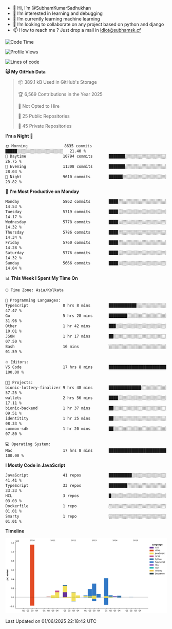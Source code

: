 - 👋 Hi, I’m @SubhamKumarSadhukhan
- 👀 I’m interested in learning and debugging
- 🌱 I’m currently learning machine learning
- 💞️ I’m looking to collaborate on any project based on python and django
- 📫 How to reach me ?
      Just drop a mail in idiot@subhamsk.cf

<!---
SubhamKumarSadhukhan/SubhamKumarSadhukhan is a ✨ special ✨ repository because its `README.md` (this file) appears on your GitHub profile.
You can click the Preview link to take a look at your changes.
--->


<!--START_SECTION:waka-->
![Code Time](http://img.shields.io/badge/Code%20Time-2%2C942%20hrs%2013%20mins-blue)

![Profile Views](http://img.shields.io/badge/Profile%20Views-0-blue)

![Lines of code](https://img.shields.io/badge/From%20Hello%20World%20I%27ve%20Written-2.9%20million%20lines%20of%20code-blue)

**🐱 My GitHub Data** 

> 📦 389.1 kB Used in GitHub's Storage 
 > 
> 🏆 6,569 Contributions in the Year 2025
 > 
> 🚫 Not Opted to Hire
 > 
> 📜 25 Public Repositories 
 > 
> 🔑 45 Private Repositories 
 > 
**I'm a Night 🦉** 

```text
🌞 Morning                8635 commits        █████░░░░░░░░░░░░░░░░░░░░   21.40 % 
🌆 Daytime                10794 commits       ███████░░░░░░░░░░░░░░░░░░   26.75 % 
🌃 Evening                11308 commits       ███████░░░░░░░░░░░░░░░░░░   28.03 % 
🌙 Night                  9610 commits        ██████░░░░░░░░░░░░░░░░░░░   23.82 % 
```
📅 **I'm Most Productive on Monday** 

```text
Monday                   5862 commits        ████░░░░░░░░░░░░░░░░░░░░░   14.53 % 
Tuesday                  5719 commits        ████░░░░░░░░░░░░░░░░░░░░░   14.17 % 
Wednesday                5778 commits        ████░░░░░░░░░░░░░░░░░░░░░   14.32 % 
Thursday                 5786 commits        ████░░░░░░░░░░░░░░░░░░░░░   14.34 % 
Friday                   5760 commits        ████░░░░░░░░░░░░░░░░░░░░░   14.28 % 
Saturday                 5776 commits        ████░░░░░░░░░░░░░░░░░░░░░   14.32 % 
Sunday                   5666 commits        ████░░░░░░░░░░░░░░░░░░░░░   14.04 % 
```


📊 **This Week I Spent My Time On** 

```text
🕑︎ Time Zone: Asia/Kolkata

💬 Programming Languages: 
TypeScript               8 hrs 8 mins        ████████████░░░░░░░░░░░░░   47.47 % 
Go                       5 hrs 28 mins       ████████░░░░░░░░░░░░░░░░░   31.96 % 
Other                    1 hr 42 mins        ███░░░░░░░░░░░░░░░░░░░░░░   10.01 % 
JSON                     1 hr 17 mins        ██░░░░░░░░░░░░░░░░░░░░░░░   07.50 % 
Bash                     16 mins             ░░░░░░░░░░░░░░░░░░░░░░░░░   01.59 % 

🔥 Editors: 
VS Code                  17 hrs 8 mins       █████████████████████████   100.00 % 

🐱‍💻 Projects: 
bionic-lottery-finalizer 9 hrs 48 mins       ██████████████░░░░░░░░░░░   57.25 % 
wallets                  2 hrs 56 mins       ████░░░░░░░░░░░░░░░░░░░░░   17.11 % 
bionic-backend           1 hr 37 mins        ██░░░░░░░░░░░░░░░░░░░░░░░   09.51 % 
identitity               1 hr 25 mins        ██░░░░░░░░░░░░░░░░░░░░░░░   08.33 % 
common-sdk               1 hr 20 mins        ██░░░░░░░░░░░░░░░░░░░░░░░   07.80 % 

💻 Operating System: 
Mac                      17 hrs 8 mins       █████████████████████████   100.00 % 
```

**I Mostly Code in JavaScript** 

```text
JavaScript               41 repos            ██████████░░░░░░░░░░░░░░░   41.41 % 
TypeScript               33 repos            ████████░░░░░░░░░░░░░░░░░   33.33 % 
HCL                      3 repos             █░░░░░░░░░░░░░░░░░░░░░░░░   03.03 % 
Dockerfile               1 repo              ░░░░░░░░░░░░░░░░░░░░░░░░░   01.01 % 
Smarty                   1 repo              ░░░░░░░░░░░░░░░░░░░░░░░░░   01.01 % 
```



**Timeline**

![Lines of Code chart](https://raw.githubusercontent.com/SubhamKumarSadhukhan/SubhamKumarSadhukhan/main/assets/bar_graph.png)


 Last Updated on 01/06/2025 22:18:42 UTC
<!--END_SECTION:waka-->
